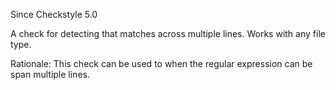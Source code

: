 Since Checkstyle 5.0

A check for detecting that matches across multiple lines.
Works with any file type.

Rationale: This check can be used to when the regular
expression can be span multiple lines.
